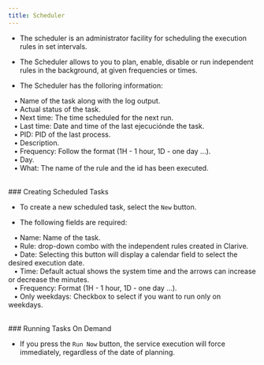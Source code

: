 ```yaml
---
title: Scheduler
---
```


* The scheduler is an administrator facility 
for scheduling the execution rules in set intervals. 

* The Scheduler allows to you to plan, enable, disable or run independent rules in the background,
at given frequencies or times. 

* The Scheduler has the folloring information: <br />

&nbsp; &nbsp;• Name of the task along with the log output.  <br />
&nbsp; &nbsp;• Actual status of the task. <br />
&nbsp; &nbsp;• Next time: The time scheduled for the next run. <br />
&nbsp; &nbsp;• Last time: Date and time of the last ejecuciónde the task. <br />
&nbsp; &nbsp;• PID: PID of the last process. <br />
&nbsp; &nbsp;• Description. <br />
&nbsp; &nbsp;• Frequency: Follow the format (1H - 1 hour, 1D - one day ...). <br />
&nbsp; &nbsp;• Day. <br />
&nbsp; &nbsp;• What: The name of the rule and the id has been executed.

<br />
### Creating Scheduled Tasks

* To create a new scheduled task, select the `New` button. 

* The following fields are required: <br />

&nbsp; &nbsp;• Name: Name of the task. <br />
&nbsp; &nbsp;• Rule: drop-down combo with the independent rules created in Clarive. <br />
&nbsp; &nbsp;• Date: Selecting this button will display a calendar field to select the desired execution date. <br />
&nbsp; &nbsp;• Time: Default actual shows the system time and the arrows can increase or decrease the minutes. <br />
&nbsp; &nbsp;• Frequency: Format (1H - 1 hour, 1D - one day ...). <br />
&nbsp; &nbsp;• Only weekdays: Checkbox to select if you want to run only on weekdays.

<br />
### Running Tasks On Demand

* If you press the `Run Now` button, the service execution will force immediately, 
regardless of the date of planning.

